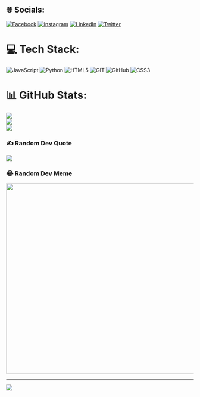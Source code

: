 
## 🌐 Socials:
[![Facebook](https://img.shields.io/badge/Facebook-%231877F2.svg?logo=Facebook&logoColor=white)](https://facebook.com/https://www.facebook.com/profile.php?id=100007783800015) [![Instagram](https://img.shields.io/badge/Instagram-%23E4405F.svg?logo=Instagram&logoColor=white)](https://instagram.com/https://www.instagram.com/abrahamperezjch/) [![LinkedIn](https://img.shields.io/badge/LinkedIn-%230077B5.svg?logo=linkedin&logoColor=white)](https://linkedin.com/in/https://www.linkedin.com/in/jonathan-p%C3%A9rez-chiquito-52389a255/) [![Twitter](https://img.shields.io/badge/Twitter-%231DA1F2.svg?logo=Twitter&logoColor=white)](https://twitter.com/https://twitter.com/JAPREZ5/likes) 


# 💻 Tech Stack:
![JavaScript](https://img.shields.io/badge/javascript-%23323330.svg?style=for-the-badge&logo=javascript&logoColor=%23F7DF1E) ![Python](https://img.shields.io/badge/python-3670A0?style=for-the-badge&logo=python&logoColor=ffdd54) ![HTML5](https://img.shields.io/badge/html5-%23E34F26.svg?style=for-the-badge&logo=html5&logoColor=white) ![GIT](https://img.shields.io/badge/Git-fc6d26?style=for-the-badge&logo=git&logoColor=white) ![GitHub](https://img.shields.io/badge/GitHub-%23121011.svg?style=for-the-badge&logo=github&logoColor=white) ![CSS3](https://img.shields.io/badge/css3-%231572B6.svg?style=for-the-badge&logo=css3&logoColor=white)


# 📊 GitHub Stats:
![](https://github-readme-stats.vercel.app/api?username=JAPREZ&theme=gotham&hide_border=true&include_all_commits=false&count_private=false)<br/>
![](https://github-readme-streak-stats.herokuapp.com/?user=JAPREZ&theme=gotham&hide_border=true)<br/>
![](https://github-readme-stats.vercel.app/api/top-langs/?username=JAPREZ&theme=gotham&hide_border=true&include_all_commits=false&count_private=false&layout=compact)

### ✍️ Random Dev Quote
![](https://quotes-github-readme.vercel.app/api?type=horizontal&theme=radical)

### 😂 Random Dev Meme
<img src="https://rm.up.railway.app/" width="512px"/>

---
[![](https://visitcount.itsvg.in/api?id=JAPREZ&icon=0&color=0)](https://visitcount.itsvg.in)

<!-- Proudly created with GPRM ( https://gprm.itsvg.in ) -->
